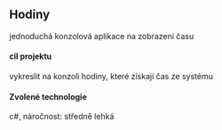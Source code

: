## Hodiny
jednoduchá konzolová aplikace na zobrazení času
#### cíl projektu
vykreslit na konzoli hodiny, které získají čas ze systému
#### Zvolené technologie
c#, náročnost: středně lehká
